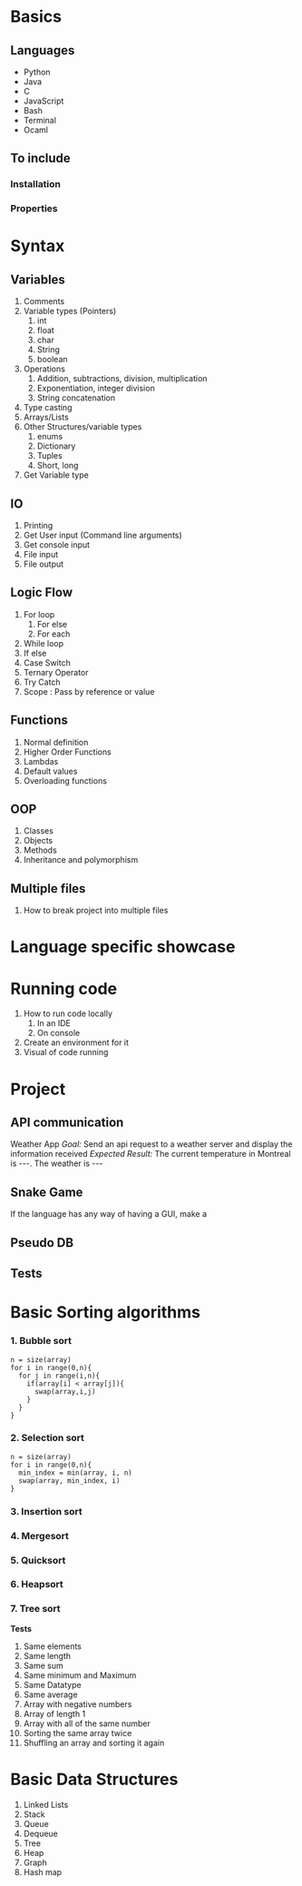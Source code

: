 # Basics

## Languages
* Python
* Java
* C
* JavaScript
* Bash
* Terminal
* Ocaml

## To include
### Installation
### Properties

# Syntax
## Variables
1. Comments
2. Variable types (Pointers)
	1. int
	2. float
	3. char
	4. String
	5. boolean
3. Operations
	1. Addition, subtractions, division, multiplication
	2. Exponentiation, integer division
	3. String concatenation
4. Type casting
5. Arrays/Lists
6. Other Structures/variable types
	1. enums
	2. Dictionary
	3. Tuples
	4. Short, long
7. Get Variable type

## IO
1. Printing
2. Get User input (Command line arguments)
3. Get console input 
4. File input
5. File output

## Logic Flow
1. For loop
	1. For else
	2. For each
2. While loop
3. If else
4. Case Switch
5. Ternary Operator
6. Try Catch
7. Scope : Pass by reference or value
## Functions
1. Normal definition
2. Higher Order Functions
3. Lambdas
4. Default values
5. Overloading functions

## OOP
1. Classes
2. Objects
3. Methods
4. Inheritance and polymorphism

## Multiple files
1. How to break project into multiple files

# Language specific showcase

# Running code
1. How to run code locally 
	1. In an IDE
	2. On console
2. Create an environment for it
3. Visual of code running

# Project 
## API communication
Weather App
*Goal:* Send an api request to a weather server and display the information received
*Expected Result:* The current temperature in Montreal is ---. The weather is ---
## Snake Game
If the language has any way of having a GUI, make a 

## Pseudo DB

## Tests 

# Basic Sorting algorithms
### 1. Bubble sort
```
n = size(array)
for i in range(0,n){
  for j in range(i,n){
    if(array[i] < array[j]){
      swap(array,i,j)
    }
  }
}
```
### 2. Selection sort
```
n = size(array)
for i in range(0,n){
  min_index = min(array, i, n)
  swap(array, min_index, i)
}
```
### 3. Insertion sort
### 4. Mergesort
### 5. Quicksort
### 6. Heapsort
### 7. Tree sort

**Tests**
1. Same elements
2. Same length
3. Same sum
4. Same minimum and Maximum
5. Same Datatype
6. Same average
7. Array with negative numbers
8. Array of length 1
9. Array with all of the same number
10. Sorting the same array twice
11. Shuffling an array and sorting it again

# Basic Data Structures
1. Linked Lists
2. Stack
3. Queue
4. Dequeue
5. Tree
6. Heap
7. Graph
8. Hash map
